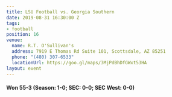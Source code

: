 ```yaml
---
title: LSU Football vs. Georgia Southern
date: 2019-08-31 16:30:00 Z
tags:
- football
position: 16
venue:
  name: R.T. O'Sullivan's
  address: 7919 E Thomas Rd Suite 101, Scottsdale, AZ 85251
  phone: "(480) 307-6533"
  locationUrl: https://goo.gl/maps/3MjPdBhDfGWxt53HA
layout: event
---
```


#### Won 55-3 (Season: 1-0; SEC: 0-0; SEC West: 0-0)